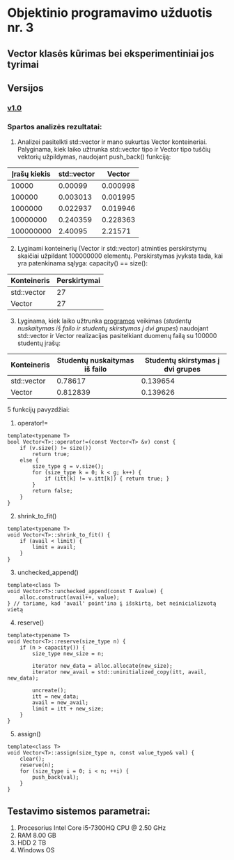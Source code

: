 # Objektinio programavimo užduotis nr. 3
## Vector klasės kūrimas bei eksperimentiniai jos tyrimai 
## Versijos
### [v1.0](https://github.com/ignaspangonis/ObjektinisProgramavimas-4/releases/tag/v1.0)

### Spartos analizės rezultatai:
1. Analizei pasitelkti std::vector ir mano sukurtas Vector konteineriai. Palyginama, kiek  laiko užtrunka std::vector tipo ir Vector tipo tuščių vektorių užpildymas, naudojant push_back() funkciją:

| Įrašų kiekis | std::vector | Vector   |
|--------------|-------------|----------|
| 10000        | 0.00099     | 0.000998 |
| 100000       | 0.003013    | 0.001995 |
| 1000000      | 0.022937    | 0.019946 |
| 10000000     | 0.240359    | 0.228363 |
| 100000000    | 2.40095     | 2.21571  |

2. Lyginami konteinerių (Vector ir std::vector) atminties perskirstymų skaičiai užpildant 100000000 elementų. Perskirstymas įvyksta tada, kai yra patenkinama sąlyga: capacity() == size():

| Konteineris | Perskirtymai |
|-------------|--------------|
| std::vector | 27           |
| Vector      | 27           |

3. Lyginama, kiek laiko užtrunka [programos](https://github.com/ignaspangonis/ObjektinisProgramavimas-3/releases/tag/v2.0) veikimas (*studentų nuskaitymas iš failo ir studentų skirstymas į dvi grupes*) naudojant std::vector ir Vector realizacijas pasitelkiant duomenų failą su 100000 studentų įrašų:

| Konteineris | Studentų nuskaitymas iš failo | Studentų skirstymas į dvi grupes |
|-------------|-------------------------------|----------------------------------|
| std::vector | 0.78617                       | 0.139654                         |
| Vector      | 0.812839                      | 0.139626                         |

5 funkcijų pavyzdžiai:
1. operator!=
```
template<typename T>
bool Vector<T>::operator!=(const Vector<T> &v) const {
    if (v.size() != size())
        return true;
    else {
        size_type g = v.size();
        for (size_type k = 0; k < g; k++) {
            if (itt[k] != v.itt[k]) { return true; }
        }
        return false;
    }
}
```

2. shrink_to_fit()
```
template<typename T>
void Vector<T>::shrink_to_fit() {
    if (avail < limit) {
        limit = avail;
    }
}
```

3. unchecked_append()
```
template<class T>
void Vector<T>::unchecked_append(const T &value) {
    alloc.construct(avail++, value);
} // tariame, kad 'avail' point'ina į išskirtą, bet neinicializuotą vietą
```

4. reserve()
```
template<typename T>
void Vector<T>::reserve(size_type n) {
    if (n > capacity()) {
        size_type new_size = n;

        iterator new_data = alloc.allocate(new_size);
        iterator new_avail = std::uninitialized_copy(itt, avail, new_data);

        uncreate();
        itt = new_data;
        avail = new_avail;
        limit = itt + new_size;
    }
}
```

5. assign()
```
template<class T>
void Vector<T>::assign(size_type n, const value_type& val) {
    clear();
    reserve(n);
    for (size_type i = 0; i < n; ++i) {
        push_back(val);
    }
}
```


## Testavimo sistemos parametrai:
1. Procesorius Intel Core i5-7300HQ CPU @ 2.50 GHz
2. RAM 8.00 GB
3. HDD 2 TB
4. Windows OS